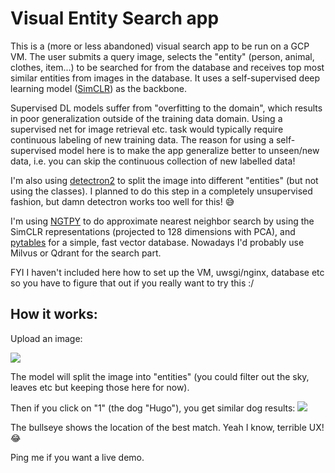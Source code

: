 # Visual Entity Search app

This is a (more or less abandoned) visual search app to be run on a GCP VM. The user submits a query image, selects the "entity" (person, animal, clothes, item...) to be searched for from the database and receives top most similar entities from images in the database. It uses a self-supervised deep learning model ([SimCLR](https://github.com/google-research/simclr)) as the backbone. 

Supervised DL models suffer from "overfitting to the domain", which results in poor generalization outside of the training data domain. Using a supervised net for image retrieval etc. task would typically require continuous labeling of new training data. The reason for using a self-supervised model here is to make the app generalize better to unseen/new data, i.e. you can skip the continuous collection of new labelled data!

I'm also using [detectron2](https://github.com/facebookresearch/detectron2) to split the image into different "entities" (but not using the classes). I planned to do this step in a completely unsupervised fashion, but damn detectron works too well for this! :sweat_smile:

I'm using [NGTPY](https://github.com/yahoojapan/NGT/blob/master/python/README-ngtpy.md) to do approximate nearest neighbor search by using the SimCLR representations (projected to 128 dimensions with PCA), and [pytables](https://github.com/PyTables/PyTables) for a simple, fast vector database. Nowadays I'd probably use Milvus or Qdrant for the search part.

FYI I haven't included here how to set up the VM, uwsgi/nginx, database etc so you have to figure that out if you really want to try this :/

## How it works:
Upload an image:

![](https://i.imgur.com/BzXKR0G.png)

The model will split the image into "entities" (you could filter out the sky, leaves etc but keeping those here for now).

Then if you click on "1" (the dog "Hugo"), you get similar dog results:
![](https://i.imgur.com/YfL4otl.jpg)

The bullseye shows the location of the best match. Yeah I know, terrible UX! :joy: 

Ping me if you want a live demo.

